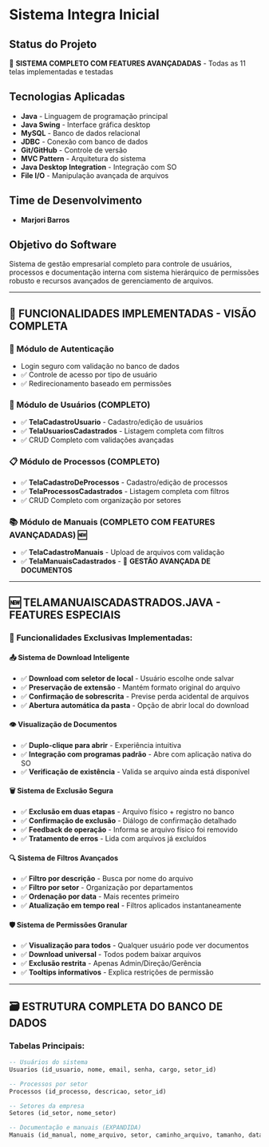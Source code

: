 # Sistema Integra Inicial

## Status do Projeto
🚀 **SISTEMA COMPLETO COM FEATURES AVANÇADADAS** - Todas as 11 telas implementadas e testadas

## Tecnologias Aplicadas
- **Java** - Linguagem de programação principal
- **Java Swing** - Interface gráfica desktop  
- **MySQL** - Banco de dados relacional
- **JDBC** - Conexão com banco de dados
- **Git/GitHub** - Controle de versão
- **MVC Pattern** - Arquitetura do sistema
- **Java Desktop Integration** - Integração com SO
- **File I/O** - Manipulação avançada de arquivos

## Time de Desenvolvimento
- **Marjori Barros** 

## Objetivo do Software
Sistema de gestão empresarial completo para controle de usuários, processos e documentação interna com sistema hierárquico de permissões robusto e recursos avançados de gerenciamento de arquivos.

---

## 🚀 FUNCIONALIDADES IMPLEMENTADAS - VISÃO COMPLETA

### 🔐 Módulo de Autenticação
- Login seguro com validação no banco de dados
- ✅ Controle de acesso por tipo de usuário
- ✅ Redirecionamento baseado em permissões

### 👥 Módulo de Usuários (COMPLETO)
- ✅ **TelaCadastroUsuario** - Cadastro/edição de usuários
- ✅ **TelaUsuariosCadastrados** - Listagem completa com filtros
- ✅ CRUD Completo com validações avançadas

### 📋 Módulo de Processos (COMPLETO)  
- ✅ **TelaCadastroDeProcessos** - Cadastro/edição de processos
- ✅ **TelaProcessosCadastrados** - Listagem completa com filtros
- ✅ CRUD Completo com organização por setores

### 📚 Módulo de Manuais (COMPLETO COM FEATURES AVANÇADADAS) 🆕
- ✅ **TelaCadastroManuais** - Upload de arquivos com validação
- ✅ **TelaManuaisCadastrados** - 🎯 **GESTÃO AVANÇADA DE DOCUMENTOS**

---

## 🆕 **TELAMANUAISCADASTRADOS.JAVA - FEATURES ESPECIAIS**

### 🎯 Funcionalidades Exclusivas Implementadas:

#### 📤 **Sistema de Download Inteligente**
- ✅ **Download com seletor de local** - Usuário escolhe onde salvar
- ✅ **Preservação de extensão** - Mantém formato original do arquivo
- ✅ **Confirmação de sobrescrita** - Previse perda acidental de arquivos
- ✅ **Abertura automática da pasta** - Opção de abrir local do download

#### 👁️ **Visualização de Documentos**
- ✅ **Duplo-clique para abrir** - Experiência intuitiva
- ✅ **Integração com programas padrão** - Abre com aplicação nativa do SO
- ✅ **Verificação de existência** - Valida se arquivo ainda está disponível

#### 🗑️ **Sistema de Exclusão Segura**
- ✅ **Exclusão em duas etapas** - Arquivo físico + registro no banco
- ✅ **Confirmação de exclusão** - Diálogo de confirmação detalhado
- ✅ **Feedback de operação** - Informa se arquivo físico foi removido
- ✅ **Tratamento de erros** - Lida com arquivos já excluídos

#### 🔍 **Sistema de Filtros Avançados**
- ✅ **Filtro por descrição** - Busca por nome do arquivo
- ✅ **Filtro por setor** - Organização por departamentos
- ✅ **Ordenação por data** - Mais recentes primeiro
- ✅ **Atualização em tempo real** - Filtros aplicados instantaneamente

#### 🛡️ **Sistema de Permissões Granular**
- ✅ **Visualização para todos** - Qualquer usuário pode ver documentos
- ✅ **Download universal** - Todos podem baixar arquivos
- ✅ **Exclusão restrita** - Apenas Admin/Direção/Gerência
- ✅ **Tooltips informativos** - Explica restrições de permissão

---

## 🗃️ ESTRUTURA COMPLETA DO BANCO DE DADOS

### Tabelas Principais:
```sql
-- Usuários do sistema
Usuarios (id_usuario, nome, email, senha, cargo, setor_id)

-- Processos por setor  
Processos (id_processo, descricao, setor_id)

-- Setores da empresa
Setores (id_setor, nome_setor)

-- Documentação e manuais (EXPANDIDA)
Manuais (id_manual, nome_arquivo, setor, caminho_arquivo, tamanho, data_upload)
